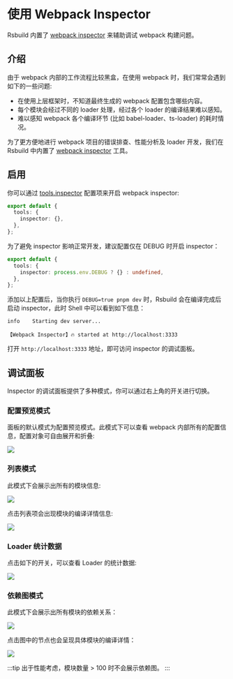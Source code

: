 # 使用 Webpack Inspector

Rsbuild 内置了 [webpack inspector](https://github.com/web-infra-dev/webpack-inspector) 来辅助调试 webpack 构建问题。

## 介绍

由于 webpack 内部的工作流程比较黑盒，在使用 webpack 时，我们常常会遇到如下的一些问题:

- 在使用上层框架时，不知道最终生成的 webpack 配置包含哪些内容。
- 每个模块会经过不同的 loader 处理，经过各个 loader 的编译结果难以感知。
- 难以感知 webpack 各个编译环节 (比如 babel-loader、ts-loader) 的耗时情况。

为了更方便地进行 webpack 项目的错误排查、性能分析及 loader 开发，我们在 Rsbuild 中内置了 [webpack inspector](https://github.com/web-infra-dev/webpack-inspector) 工具。

## 启用

你可以通过 [tools.inspector](/config/options/tools.html#toolsinspector) 配置项来开启 webpack inspector:

```ts
export default {
  tools: {
    inspector: {},
  },
};
```

为了避免 inspector 影响正常开发，建议配置仅在 DEBUG 时开启 inspector：

```ts
export default {
  tools: {
    inspector: process.env.DEBUG ? {} : undefined,
  },
};
```

添加以上配置后，当你执行 `DEBUG=true pnpm dev` 时，Rsbuild 会在编译完成后启动 inspector，此时 Shell 中可以看到如下信息：

```shell
info    Starting dev server...

【Webpack Inspector】🔥 started at http://localhost:3333
```

打开 `http://localhost:3333` 地址，即可访问 inspector 的调试面板。

## 调试面板

Inspector 的调试面板提供了多种模式，你可以通过右上角的开关进行切换。

### 配置预览模式

面板的默认模式为配置预览模式。此模式下可以查看 webpack 内部所有的配置信息，配置对象可自由展开和折叠:

![](https://lf3-static.bytednsdoc.com/obj/eden-cn/zq-uylkvT/ljhwZthlaukjlkulzlp/39248c0f-b1cd-4ea5-b522-3ebba7569497.png)

### 列表模式

此模式下会展示出所有的模块信息:

![](https://lf3-static.bytednsdoc.com/obj/eden-cn/zq-uylkvT/ljhwZthlaukjlkulzlp/8ff3bba0-7824-43b3-996f-7a3b5d2c4f59.png)

点击列表项会出现模块的编译详情信息:

![](https://lf3-static.bytednsdoc.com/obj/eden-cn/zq-uylkvT/ljhwZthlaukjlkulzlp/output.png)

### Loader 统计数据

点击如下的开关，可以查看 Loader 的统计数据:

![](https://lf3-static.bytednsdoc.com/obj/eden-cn/zq-uylkvT/ljhwZthlaukjlkulzlp/c0697cd6-963f-4169-8dc3-dc178641a861.png)

### 依赖图模式

此模式下会展示出所有模块的依赖关系：

![](https://lf3-static.bytednsdoc.com/obj/eden-cn/zq-uylkvT/ljhwZthlaukjlkulzlp/9ee30176-e993-4638-83d0-add14484b1b2.png)

点击图中的节点也会呈现具体模块的编译详情：

![](https://lf3-static.bytednsdoc.com/obj/eden-cn/zq-uylkvT/ljhwZthlaukjlkulzlp/6f4b6cc7-94c8-446a-8b64-86ca98fbdca7.png)

:::tip
出于性能考虑，模块数量 > 100 时不会展示依赖图。
:::
